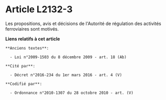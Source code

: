 # Article L2132-3

Les propositions, avis et décisions de l'Autorité de régulation des activités ferroviaires sont motivés.

**Liens relatifs à cet article**

	**Anciens textes**:

	  - Loi n°2009-1503 du 8 décembre 2009 - art. 18 (Ab)

	**Cité par**:

	  - Décret n°2016-234 du 1er mars 2016 - art. 4 (V)

	**Codifié par**:

	  - Ordonnance n°2010-1307 du 28 octobre 2010 - art. (V)
